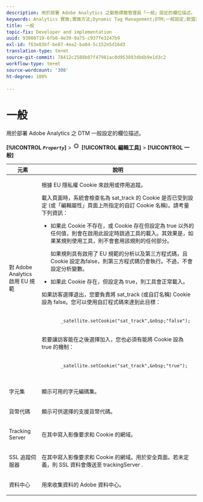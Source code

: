 ```yaml
---
description: 用於部署 Adobe Analytics 之動態標籤管理員「一般」設定的欄位描述。
keywords: Analytics 實施;實施方法;Dynamic Tag Management;DTM;一般設定;歐盟法規遵循;字元集;貨幣代碼;追蹤伺服器;SSL 追蹤伺服器
title: 一般
topic-fix: Developer and implementation
uuid: 93008719-6fb6-4e39-9a75-c937fe3247b9
exl-id: f63e83bf-be87-4ea2-ba04-5c152e5d16d3
translation-type: tm+mt
source-git-commit: 78412c2588b07f47981ac0d953893db6b9e1d3c2
workflow-type: tm+mt
source-wordcount: '308'
ht-degree: 100%

---
```


# 一般

用於部署 Adobe Analytics 之 DTM 一般設定的欄位描述。

**[!UICONTROL *`Property`*]** > ![](assets/settings_gear.png) **[!UICONTROL 編輯工具]** > **[!UICONTROL 一般]**

<table id="table_DD8DA303698041D296DD5DB080AF7971"> 
 <thead> 
  <tr> 
   <th colname="col1" class="entry"> 元素 </th> 
   <th colname="col2" class="entry"> 說明 </th> 
  </tr> 
 </thead>
 <tbody> 
  <tr> 
   <td colname="col1"> <p>對 <span class="keyword">Adobe Analytics</span> 啟用 EU 規範  </p> </td> 
   <td colname="col2"> <p> 根據 EU 隱私權 Cookie 來啟用或停用追蹤。 </p> <p>載入頁面時，系統會檢查名為 <span class="filepath">sat_track</span> 的 Cookie 是否已受到設定 (或<span class="wintitle">「編輯屬性」</span>頁面上所指定的自訂 Cookie 名稱)。請考量下列資訊： </p> 
    <ul id="ul_42A6D728F0BC4FBABB0069EFB66DCB01"> 
     <li id="li_227CB14326344AA3980F20C7EACF2AD2"> <p> 如果此 Cookie 不存在，或 Cookie 存在但設定為   <span class="term">true</span> 以外的任何值，則會在啟用此設定時跳過工具的載入。其效果是，如果某規則使用工具，則不會套用該規則的任何部分。 </p> <p>如果規則具有啟用了 EU 規範的分析以及第三方程式碼，且 Cookie 設定為<span class="term">false</span>，則第三方程式碼仍會執行。不過，不會設定分析變數。 </p> </li> 
     <li id="li_1E74E02D7E4646ACA86D862A1D3C6679"> 如果此 Cookie 存在，但設定為   <span class="term">true</span>，則工具會正常載入。 </li> 
    </ul> <p>如果訪客選擇退出，您要負責將 <span class="filepath"> sat_track </span> (或自訂名稱) Cookie 設為 <span class="term">false</span>。您可以使用自訂程式碼來達到此目標： </p> <p> 
     <code>
       _satellite.setCookie("sat_track",&amp;nbsp;"false"); 
     </code> </p> <p> 若要讓訪客能在之後選擇加入，您也必須有能將 Cookie 設為 <span class="term">true</span> 的機制： </p> <p> 
     <code>
       _satellite.setCookie("sat_track",&amp;nbsp;"true"); 
     </code> </p> </td> 
  </tr> 
  <tr> 
   <td colname="col1"> <p>字元集 </p> </td> 
   <td colname="col2"> <p>顯示可用的字元編碼集。 </p> </td> 
  </tr> 
  <tr> 
   <td colname="col1"> <p>貨幣代碼 </p> </td> 
   <td colname="col2"> <p>顯示可供選擇的支援貨幣代碼。 </p> </td> 
  </tr> 
  <tr> 
   <td colname="col1"> <p>Tracking Server </p> </td> 
   <td colname="col2"> <p>在其中寫入影像要求和 Cookie 的網域。 </p> </td> 
  </tr> 
  <tr> 
   <td colname="col1"> <p>SSL 追蹤伺服器 </p> </td> 
   <td colname="col2"> <p>在其中寫入影像要求和 Cookie 的網域。用於安全頁面。若未定義，則 SSL 資料會傳送至<span class="term"> trackingServer </span>. </p> </td> 
  </tr> 
  <tr> 
   <td colname="col1"> <p>資料中心 </p> </td> 
   <td colname="col2"> <p>用來收集資料的 Adobe 資料中心。 </p> </td> 
  </tr> 
 </tbody> 
</table>
